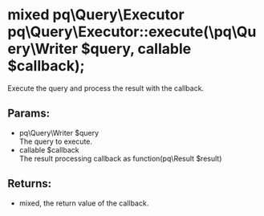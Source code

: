 # mixed pq\Query\Executor pq\Query\Executor::execute(\pq\Query\Writer $query, callable $callback);

Execute the query and process the result with the callback.

## Params:

* pq\Query\Writer $query  
  The query to execute.
* callable $callback  
  The result processing callback as function(pq\Result $result)

## Returns:

* mixed, the return value of the callback.

